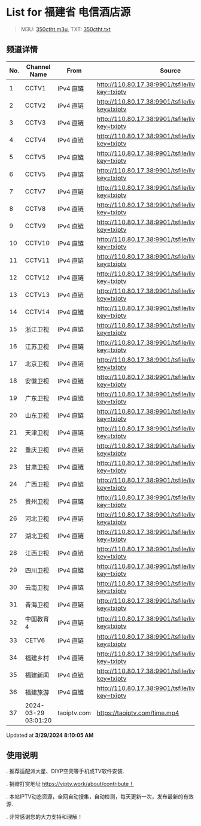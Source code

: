 # List for **福建省 电信酒店源**

> M3U: [350ctht.m3u](/350ctht.m3u), TXT: [350ctht.txt](/txt/350ctht.txt)

## 频道详情

| No. | Channel Name | From | Source |
| --- | ------------ | ---- | ------ |
| 1 | CCTV1 | IPv4 直链 | <http://110.80.17.38:9901/tsfile/live/0001_1.m3u8?key=txiptv> |
| 2 | CCTV2 | IPv4 直链 | <http://110.80.17.38:9901/tsfile/live/0002_1.m3u8?key=txiptv> |
| 3 | CCTV3 | IPv4 直链 | <http://110.80.17.38:9901/tsfile/live/0003_1.m3u8?key=txiptv> |
| 4 | CCTV4 | IPv4 直链 | <http://110.80.17.38:9901/tsfile/live/0004_1.m3u8?key=txiptv> |
| 5 | CCTV5 | IPv4 直链 | <http://110.80.17.38:9901/tsfile/live/0005_1.m3u8?key=txiptv> |
| 6 | CCTV5 | IPv4 直链 | <http://110.80.17.38:9901/tsfile/live/0005_2.m3u8?key=txiptv> |
| 7 | CCTV7 | IPv4 直链 | <http://110.80.17.38:9901/tsfile/live/0007_1.m3u8?key=txiptv> |
| 8 | CCTV8 | IPv4 直链 | <http://110.80.17.38:9901/tsfile/live/0008_1.m3u8?key=txiptv> |
| 9 | CCTV9 | IPv4 直链 | <http://110.80.17.38:9901/tsfile/live/0009_1.m3u8?key=txiptv> |
| 10 | CCTV10 | IPv4 直链 | <http://110.80.17.38:9901/tsfile/live/0010_1.m3u8?key=txiptv> |
| 11 | CCTV11 | IPv4 直链 | <http://110.80.17.38:9901/tsfile/live/0011_1.m3u8?key=txiptv> |
| 12 | CCTV12 | IPv4 直链 | <http://110.80.17.38:9901/tsfile/live/0012_1.m3u8?key=txiptv> |
| 13 | CCTV13 | IPv4 直链 | <http://110.80.17.38:9901/tsfile/live/0013_1.m3u8?key=txiptv> |
| 14 | CCTV14 | IPv4 直链 | <http://110.80.17.38:9901/tsfile/live/0014_1.m3u8?key=txiptv> |
| 15 | 浙江卫视 | IPv4 直链 | <http://110.80.17.38:9901/tsfile/live/0124_1.m3u8?key=txiptv> |
| 16 | 江苏卫视 | IPv4 直链 | <http://110.80.17.38:9901/tsfile/live/0127_1.m3u8?key=txiptv> |
| 17 | 北京卫视 | IPv4 直链 | <http://110.80.17.38:9901/tsfile/live/0122_2.m3u8?key=txiptv> |
| 18 | 安徽卫视 | IPv4 直链 | <http://110.80.17.38:9901/tsfile/live/0130_2.m3u8?key=txiptv> |
| 19 | 广东卫视 | IPv4 直链 | <http://110.80.17.38:9901/tsfile/live/0125_1.m3u8?key=txiptv> |
| 20 | 山东卫视 | IPv4 直链 | <http://110.80.17.38:9901/tsfile/live/0131_1.m3u8?key=txiptv> |
| 21 | 天津卫视 | IPv4 直链 | <http://110.80.17.38:9901/tsfile/live/0135_1.m3u8?key=txiptv> |
| 22 | 重庆卫视 | IPv4 直链 | <http://110.80.17.38:9901/tsfile/live/0142_1.m3u8?key=txiptv> |
| 23 | 甘肃卫视 | IPv4 直链 | <http://110.80.17.38:9901/tsfile/live/0141_1.m3u8?key=txiptv> |
| 24 | 广西卫视 | IPv4 直链 | <http://110.80.17.38:9901/tsfile/live/0113_1.m3u8?key=txiptv> |
| 25 | 贵州卫视 | IPv4 直链 | <http://110.80.17.38:9901/tsfile/live/0120_1.m3u8?key=txiptv> |
| 26 | 河北卫视 | IPv4 直链 | <http://110.80.17.38:9901/tsfile/live/0117_1.m3u8?key=txiptv> |
| 27 | 湖北卫视 | IPv4 直链 | <http://110.80.17.38:9901/tsfile/live/0132_1.m3u8?key=txiptv> |
| 28 | 江西卫视 | IPv4 直链 | <http://110.80.17.38:9901/tsfile/live/0138_2.m3u8?key=txiptv> |
| 29 | 四川卫视 | IPv4 直链 | <http://110.80.17.38:9901/tsfile/live/0123_1.m3u8?key=txiptv> |
| 30 | 云南卫视 | IPv4 直链 | <http://110.80.17.38:9901/tsfile/live/0119_1.m3u8?key=txiptv> |
| 31 | 青海卫视 | IPv4 直链 | <http://110.80.17.38:9901/tsfile/live/0140_1.m3u8?key=txiptv> |
| 32 | 中国教育4 | IPv4 直链 | <http://110.80.17.38:9901/tsfile/live/1000_1.m3u8?key=txiptv> |
| 33 | CETV6 | IPv4 直链 | <http://110.80.17.38:9901/tsfile/live/1012_1.m3u8?key=txiptv> |
| 34 | 福建乡村 | IPv4 直链 | <http://110.80.17.38:9901/tsfile/live/0130_1.m3u8?key=txiptv> |
| 35 | 福建新闻 | IPv4 直链 | <http://110.80.17.38:9901/tsfile/live/0122_1.m3u8?key=txiptv> |
| 36 | 福建旅游 | IPv4 直链 | <http://110.80.17.38:9901/tsfile/live/0138_1.m3u8?key=txiptv> |
| 37 | 2024-03-29 03:01:20 | taoiptv.com | <https://taoiptv.com/time.mp4> |

Updated at **3/29/2024 8:10:05 AM**

## 使用说明

. 推荐适配派大星、DIYP空壳等手机或TV软件安装.

. 捐赠打赏地址 https://viptv.work/about/contribute！

. 本站IPTV动态资源，全网自动搜集，自动检测，每天更新一次，发布最新的有效源.

. 非常感谢您的大力支持和理解！